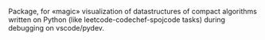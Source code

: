 Package, for «magic» visualization of
datastructures of compact algorithms
written on Python (like leetcode-codechef-spojcode tasks)
during debugging on vscode/pydev.




